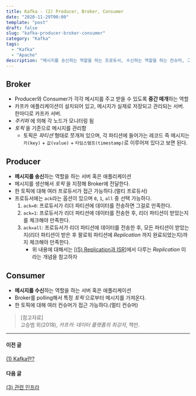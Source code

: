 ```yaml
---
title: Kafka - (2) Producer, Broker, Consumer
date: "2020-11-29T00:00"
template: "post"
draft: false
slug: "kafka-producer-broker-consumer"
category: "Kafka"
tags:
  - "Kafka"
  - "Apache"
description: "메시지를 송신하는 역할을 하는 프로듀서, 수신하는 역할을 하는 컨슈머, 그리고 그 둘 사이의 중간 매개체 역할을 하는 브로커로 이루어져있다."
---
```


## Broker
- Producer와 Consumer가 각각 메시지를 주고 받을 수 있도록 **중간 매개**하는 역할
- 카프카 애플리케이션이 설치되어 있고, 메시지가 실제로 저장되고 관리되는 서버. 한마디로 카프카 서버.
- _주키퍼_ 에 의해 각 노드가 모니터링 됨
- _토픽_ 을 기준으로 메시지를 관리함
  - 토픽은 _파티션_ 형태로 쪼개져 있으며, 각 파티션에 들어가는 레코드 즉 메시지는 `키(key)` + `값(value)` + `타임스탬프(timestamp)`로 이루어져 있다고 보면 된다.

## Producer
- **메시지를 송신**하는 역할을 하는 서버 혹은 애플리케이션
- 메시지를 생산해서 _토픽_ 을 지정해 Broker에 전달한다.
- 한 토픽에 대해 여러 프로듀서가 접근 가능하다.(멀티 프로듀서)
- 프로듀서에는 `ack`라는 옵션이 있으며 `0`, `1`, `all` 중 선택 가능하다.
  1. `ack=0`: 프로듀서가 리더 파티션에 데이터를 전송하면 그걸로 만족한다.
  2. `ack=1`: 프로듀서가 리더 파티션에 데이터를 전송한 후, 리더 파티션이 받았는지를 체크해야 만족한다.
  3. `ack=all`: 프로듀서가 리더 파티션에 데이터를 전송한 후, 모든 파티션이 받았는지(리더 파티션이 받은 후 팔로워 파티션에 _Replication_ 까지 완료되었는지)까지 체크해야 만족한다.
      - 위 내용에 대해서는 [[(5) Replication과 ISR]](/posts/kafka-replication-isr)에서 다루는 _Replication_ 이라는 개념을 참고하자

## Consumer
- **메시지를 수신**하는 역할을 하는 서버 혹은 애플리케이션
- Broker를 polling해서 특정 _토픽_ 으로부터 메시지를 가져온다.
- 한 토픽에 대해 여러 컨슈머가 접근 가능하다.(멀티 컨슈머)


> [참고자료]  
> 고승범 외(2018), _카프카: 데이터 플랫폼의 최강자_, 책만.  

---

#### 이전 글
[(1) Kafka란?](/posts/what-is-kafka)

#### 다음 글
[(3) 관련 인프라](/posts/kafka-infra)